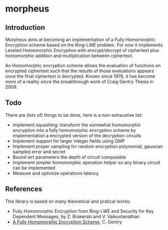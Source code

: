 # morpheus


## Introduction 
Morpheus aims at becoming an implementation of a Fully Homomorphic Encryption scheme based on the Ring-LWE problem. For now it implements Leveled Homomorphic Encryption with encrypt/decrypt of ciphertext plus homomorphic addition and multiplication between ciphertext.

An Homomorphic encryption scheme allows the evaluation of functions on encrypted ciphertext such that the results of those evaluations appears once the final ciphertext is decrypted. Known since 1978, it has become more of a reality since the breakthrough work of Craig Gentry Thesis in 2009.


## Todo 
There are (lots of) things to be done, here is a non-exhaustive list:
- Implement squashing: transform the somewhat homomorphic encryption into a fully homomorphic encryption scheme by implementation a encrypted version of the decryption circuits
- Implement support for larger integer fields using GMP
- Implement proper sampling for random encryption polynomial, gaussian sampled error and secret
- Bound wrt parameters the depth of circuit computable
- Implement simpler homomorphic operation helper so any binary circuit can be implemented
- Measure and optimize operations latency

## References 
This library is based on many theoretical and pratical works:
- Fully Homomorphic Encryption from Ring-LWE and Security for Key Dependent Messages, by Z. Brakerski and V. Vaikuntanathan
- [A Fully Homomorphic Encryption Scheme](https://crypto.stanford.edu/craig/), C. Gentry 
